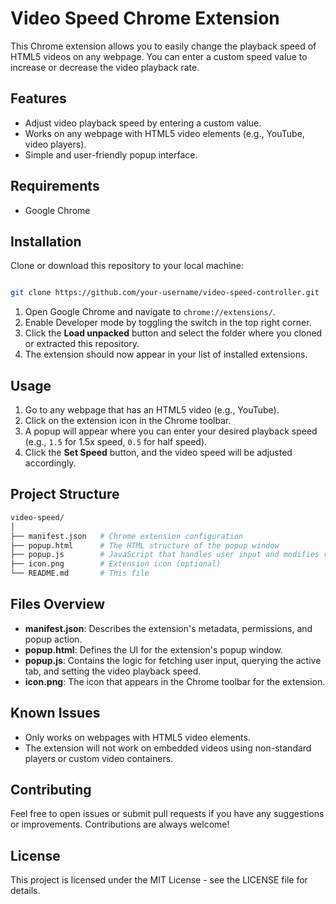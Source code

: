 # Video Speed Chrome Extension

This Chrome extension allows you to easily change the playback speed of HTML5 videos on any webpage. You can enter a custom speed value to increase or decrease the video playback rate.

## Features
- Adjust video playback speed by entering a custom value.
- Works on any webpage with HTML5 video elements (e.g., YouTube, video players).
- Simple and user-friendly popup interface.

## Requirements
- Google Chrome

## Installation
Clone or download this repository to your local machine:

```bash

git clone https://github.com/your-username/video-speed-controller.git

```

1. Open Google Chrome and navigate to `chrome://extensions/`.
2. Enable Developer mode by toggling the switch in the top right corner.
3. Click the **Load unpacked** button and select the folder where you cloned or extracted this repository.
4. The extension should now appear in your list of installed extensions.

## Usage

1. Go to any webpage that has an HTML5 video (e.g., YouTube).
2. Click on the extension icon in the Chrome toolbar.
3. A popup will appear where you can enter your desired playback speed (e.g., `1.5` for 1.5x speed, `0.5` for half speed).
4. Click the **Set Speed** button, and the video speed will be adjusted accordingly.

## Project Structure
```bash
video-speed/
│
├── manifest.json   # Chrome extension configuration
├── popup.html      # The HTML structure of the popup window
├── popup.js        # JavaScript that handles user input and modifies video speed
├── icon.png        # Extension icon (optional)
└── README.md       # This file
```
## Files Overview
- **manifest.json**: Describes the extension's metadata, permissions, and popup action.
- **popup.html**: Defines the UI for the extension's popup window.
- **popup.js**: Contains the logic for fetching user input, querying the active tab, and setting the video playback speed.
- **icon.png**: The icon that appears in the Chrome toolbar for the extension.

## Known Issues
- Only works on webpages with HTML5 video elements.
- The extension will not work on embedded videos using non-standard players or custom video containers.

## Contributing
Feel free to open issues or submit pull requests if you have any suggestions or improvements. Contributions are always welcome!

## License
This project is licensed under the MIT License - see the LICENSE file for details.
